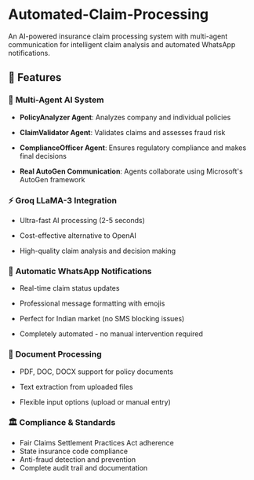 # Automated-Claim-Processing
An AI-powered insurance claim processing system with multi-agent communication for intelligent claim analysis and automated WhatsApp notifications.

## 🌟 Features

### 🤖 **Multi-Agent AI System**

- **PolicyAnalyzer Agent**: Analyzes company and individual policies

- **ClaimValidator Agent**: Validates claims and assesses fraud risk

- **ComplianceOfficer Agent**: Ensures regulatory compliance and makes final decisions

- **Real AutoGen Communication**: Agents collaborate using Microsoft's AutoGen framework

### ⚡ **Groq LLaMA-3 Integration**

- Ultra-fast AI processing (2-5 seconds)

- Cost-effective alternative to OpenAI

- High-quality claim analysis and decision making

### 📱 **Automatic WhatsApp Notifications**

- Real-time claim status updates

- Professional message formatting with emojis

- Perfect for Indian market (no SMS blocking issues)

- Completely automated - no manual intervention required

### 📄 **Document Processing**

- PDF, DOC, DOCX support for policy documents

- Text extraction from uploaded files

- Flexible input options (upload or manual entry)


### 🏛️ **Compliance & Standards**
- Fair Claims Settlement Practices Act adherence
- State insurance code compliance
- Anti-fraud detection and prevention
- Complete audit trail and documentation

